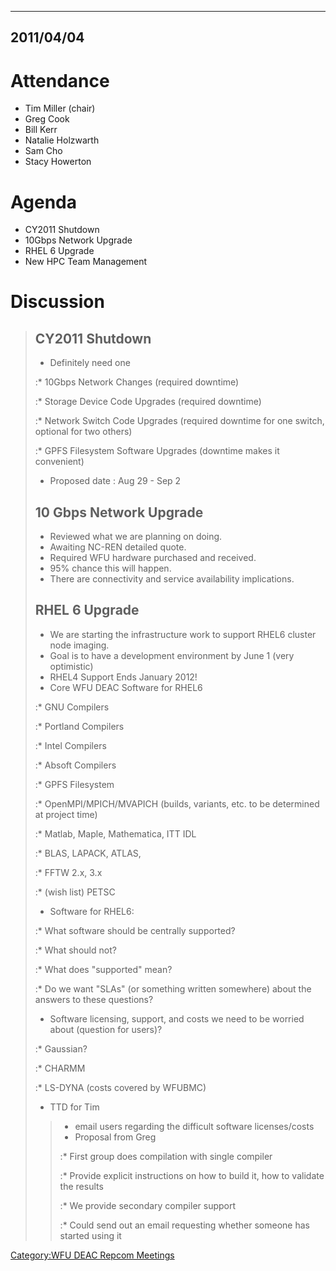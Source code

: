 ----------
2011/04/04
----------

# Attendance

  - Tim Miller (chair)
  - Greg Cook
  - Bill Kerr
  - Natalie Holzwarth
  - Sam Cho
  - Stacy Howerton

# Agenda

  - CY2011 Shutdown
  - 10Gbps Network Upgrade
  - RHEL 6 Upgrade
  - New HPC Team Management

# Discussion

> ## CY2011 Shutdown
>
>   - Definitely need one
>
> :\* 10Gbps Network Changes (required downtime)
>
> :\* Storage Device Code Upgrades (required downtime)
>
> :\* Network Switch Code Upgrades (required downtime for one switch,
> optional for two others)
>
> :\* GPFS Filesystem Software Upgrades (downtime makes it convenient)
>
>   - Proposed date : Aug 29 - Sep 2
>
> ## 10 Gbps Network Upgrade
>
>   - Reviewed what we are planning on doing.
>   - Awaiting NC-REN detailed quote.
>   - Required WFU hardware purchased and received.
>   - 95% chance this will happen.
>   - There are connectivity and service availability implications.
>
> ## RHEL 6 Upgrade
>
>   - We are starting the infrastructure work to support RHEL6 cluster
>     node imaging.
>   - Goal is to have a development environment by June 1 (very
>     optimistic)
>   - RHEL4 Support Ends January 2012\!
>   - Core WFU DEAC Software for RHEL6
>
> :\* GNU Compilers
>
> :\* Portland Compilers
>
> :\* Intel Compilers
>
> :\* Absoft Compilers
>
> :\* GPFS Filesystem
>
> :\* OpenMPI/MPICH/MVAPICH (builds, variants, etc. to be determined at
> project time)
>
> :\* Matlab, Maple, Mathematica, ITT IDL
>
> :\* BLAS, LAPACK, ATLAS,
>
> :\* FFTW 2.x, 3.x
>
> :\* (wish list) PETSC
>
>   - Software for RHEL6:
>
> :\* What software should be centrally supported?
>
> :\* What should not?
>
> :\* What does "supported" mean?
>
> :\* Do we want "SLAs" (or something written somewhere) about the
> answers to these questions?
>
>   - Software licensing, support, and costs we need to be worried about
>     (question for users)?
>
> :\* Gaussian?
>
> :\* CHARMM
>
> :\* LS-DYNA (costs covered by WFUBMC)
>
>   - TTD for Tim
>
> >   - email users regarding the difficult software licenses/costs
> >   - Proposal from Greg
> >
> > :\* First group does compilation with single compiler
> >
> > :\* Provide explicit instructions on how to build it, how to
> > validate the results
> >
> > :\* We provide secondary compiler support
> >
> > :\* Could send out an email requesting whether someone has started
> > using it

[Category:WFU DEAC Repcom
Meetings](Category:WFU_DEAC_Repcom_Meetings "wikilink")
